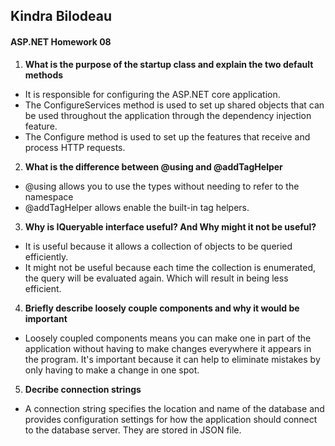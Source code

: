 ## Kindra Bilodeau
#### ASP.NET Homework 08

1. **What is the purpose of the startup class and explain the two default methods**
  - It is responsible for configuring the ASP.NET core application.
  - The ConfigureServices method is used to set up shared objects that can be used throughout the application through the dependency injection feature.
  - The Configure method is used to set up the features that receive and process HTTP requests.

2. **What is the difference between @using and @addTagHelper**
  - @using allows you to use the types without needing to refer to the namespace
  - @addTagHelper allows enable the built-in tag helpers.

3. **Why is IQueryable<T> interface useful? And Why might it not be useful?**
  - It is useful because it allows a collection of objects to be queried efficiently.
  - It might not be useful because each time the collection is enumerated, the query will be evaluated again. Which will result in being less efficient.

4. **Briefly describe loosely couple components and why it would be important**
  - Loosely coupled components means you can make one in part of the application without having to make changes everywhere it appears in the program. It's important because it can help to eliminate mistakes by only having to make a change in one spot.
5. **Decribe connection strings**
  - A connection string specifies the location and name of the database and provides configuration settings for how the application should connect to the database server. They are stored in  JSON file. 
